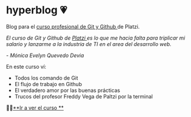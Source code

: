 # hyperblog 💗
Blog para el  [curso profesional de Git y Github ](http://https://platzi.com/clases/1557-git-github "curso profesional de Github")de Platzi.


*El curso de Git y Github de [Platzi ](http://https://platzi.com/clases/1557-git-github/19977-readmemd-es-una-excelente-practica/ "Platzi ") es lo que me hacia falta para triplicar mi salario y lanzarme a la industria de TI en el area del desarrollo web.*

*- Mónica Evelyn Quevedo Devia*

En este curso ví:

* Todos los comando de Git
* El flujo de trabajo en Github
* El verdadero amor por las buenas prácticas
* Trucos del profesor Freddy Vega de Paltzi por la terminal

 💁🏽[**Ir a ver el curso **](http://https://platzi.com/clases/1557-git-github "Ir a ver el curso ")
